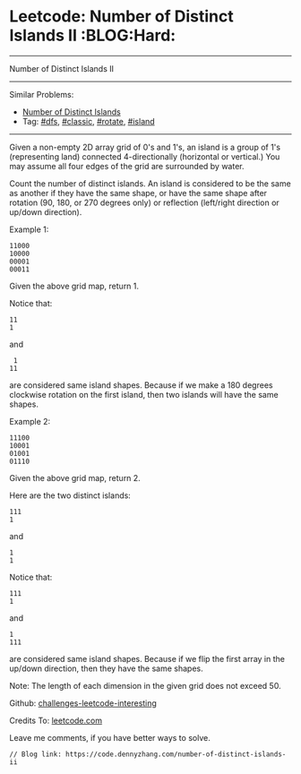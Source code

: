 # Leetcode: Number of Distinct Islands II     :BLOG:Hard:


---

Number of Distinct Islands II  

---

Similar Problems:  
-   [Number of Distinct Islands](https://code.dennyzhang.com/number-of-distinct-islands)
-   Tag: [#dfs](https://code.dennyzhang.com/tag/dfs), [#classic](https://code.dennyzhang.com/tag/classic), [#rotate](https://code.dennyzhang.com/tag/rotate), [#island](https://code.dennyzhang.com/tag/island)

---

Given a non-empty 2D array grid of 0's and 1's, an island is a group of 1's (representing land) connected 4-directionally (horizontal or vertical.) You may assume all four edges of the grid are surrounded by water.  

Count the number of distinct islands. An island is considered to be the same as another if they have the same shape, or have the same shape after rotation (90, 180, or 270 degrees only) or reflection (left/right direction or up/down direction).  

Example 1:  

    11000
    10000
    00001
    00011

Given the above grid map, return 1.  

Notice that:  

    11
    1

and  

     1
    11

are considered same island shapes. Because if we make a 180 degrees clockwise rotation on the first island, then two islands will have the same shapes.  

Example 2:  

    11100
    10001
    01001
    01110

Given the above grid map, return 2.  

Here are the two distinct islands:  

    111
    1

and  

    1
    1

Notice that:  

    111
    1

and  

    1
    111

are considered same island shapes. Because if we flip the first array in the up/down direction, then they have the same shapes.  

Note: The length of each dimension in the given grid does not exceed 50.  

Github: [challenges-leetcode-interesting](https://github.com/DennyZhang/challenges-leetcode-interesting/tree/master/number-of-distinct-islands-ii)  

Credits To: [leetcode.com](https://leetcode.com/problems/number-of-distinct-islands-ii/description/)  

Leave me comments, if you have better ways to solve.  

    // Blog link: https://code.dennyzhang.com/number-of-distinct-islands-ii